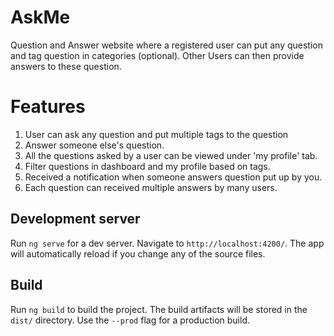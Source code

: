 # AskMe

Question and Answer website where a registered user can put any question and tag question in categories (optional).
Other Users can then provide answers to these question.

# Features

1. User can ask any question and put multiple tags to the question
2. Answer someone else's question.
3. All the questions asked by a user can be viewed under 'my profile' tab.
4. Filter questions in dashboard and my profile based on tags.
5. Received a notification when someone answers question put up by you.
6. Each question can received multiple answers by many users.

## Development server

Run `ng serve` for a dev server. Navigate to `http://localhost:4200/`. The app will automatically reload if you change any of the source files.

## Build

Run `ng build` to build the project. The build artifacts will be stored in the `dist/` directory. Use the `--prod` flag for a production build.

